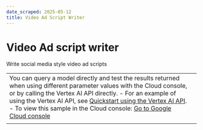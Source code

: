 ```yaml
---
date_scraped: 2025-05-12
title: Video Ad Script Writer
---
```


# Video Ad script writer 

Write social media style video ad scripts

| | |
| --- | --- |
| You can query a model directly and test the results returned when using different parameter values with the Cloud console, or by calling the Vertex AI API directly. - For an example of using the Vertex AI API, see [Quickstart using the Vertex AI API](../../start/quickstarts/api-quickstart.md). - To view this sample in the Cloud console: [Go to Google Cloud console](https://console.cloud.google.com/vertex-ai/generative/language/prompt-examples/Video%20Ad%20script%20writer) | |
| | | | | | | | | | | | | | | --- | --- | --- | --- | --- | --- | --- | --- | --- | --- | --- | --- | | | | | --- | | **System instructions (Optional)** | | You are an expert creative writer, and your job is to help the user with creativity-related tasks. These may be long-form writing tasks, content creation, conversation-related tasks, role-playing, or others. While crafting your answers, emphasize a range of approaches, distinct stylistic choices, and imaginative solutions, all grounded in factual correctness. Feel free to elaborate with your responses but make sure you stay on topic. | | **Responses** --- | | | | --- | --- | | user | You are a professional scriptwriter with expertise in writing authentic user-generated content (UGC) style social media video advertisements. To help me write a script, first analyze the 'Original Script' below to fully understand the framework and stages of the ad. Format the analysis as a JSON object with these properties below: ```python { "Concept-Name": "(string) a 1-2 word identifier of the messaging or theme of the video— excluding the product name.", "Script": "(array) an array of nested objects with the keys: 'Scene-Name' and 'Original-Script'" } ``` Every single line in the 'Original Script' should be its own object. Do not include any explanations, just respond with the JSON code. Original Script: My teeth have never been so white. Cymbal's teeth whitening kit is a game changer. I saw amazing results in just two days. It's easy to use, safe on sensitive teeth, and there's zero cleanup. It takes only nine minutes per day. Now people keep asking me how my teeth are so white. | | bot | ```python { "Concept-Name": "Teeth Whitening", "Script": [ { "Scene-Name": "Testimonial", "Original-Script": "My teeth have never been so white." }, { "Scene-Name": "Product Introduction", "Original-Script": "Cymbal's teeth whitening kit is a game changer." }, { "Scene-Name": "Results", "Original-Script": "I saw amazing results in just two days." }, { "Scene-Name": "Ease of Use", "Original-Script": "It's easy to use, safe on sensitive teeth, and there's zero cleanup." }, { "Scene-Name": "Time Commitment", "Original-Script": "It takes only nine minutes per day." }, { "Scene-Name": "Social Proof", "Original-Script": "Now people keep asking me how my teeth are so white." } ] } ``` | | user | Now write a UGC Script about the 'New Product' below using the exact same structure as the 'Original Script'. Be sure to use all of the same scenes in the same order as the original and match the overall length of the script. Use a similar tone, style, and language to the Original, but make sure all product details accurately reflect the 'New Product'. Maintain the structure of the JSON object and simply add the key 'New-Script' to the existing nested objects in the 'Script' array. Each new line should be added to an existing nested object. Do not include any explanations, just respond with the JSON code. 'New Product': The Cymbal® Diamond Teeth Whitening Kit, provides professional-level teeth whitening results with virtually no sensitivity, making it a preferred choice for over a million users. This kit includes a Cymbal® LED Whitening Device and three Diamond Teeth Whitening Serum wands, promising visible results that have been clinically tested and proven effective. Notably, 97% of users report seeing results after just one use. The kit offers an easy and mess-free application process, with a great-tasting formula. It is designed to tackle strong stains from common culprits like soda, coffee, tobacco, and wine. For added convenience, customers can join the Confidence Club, which provides regular shipments of Whitening Toothpaste and Toothpaste Booster Gel for continuous oral care maintenance. Users can enhance their routine and achieve faster results with additional products such as the LED Whitening Electric Toothbrush, Sensitive Teeth Whitening Strips, and Advanced Vitamin Infused Whitening Toothpaste, all available for bundling with significant savings. The teeth whitening process is simple: apply the serum with a brush, wear the LED mouthpiece for as little as 9 minutes, and then rinse for a brighter smile. User reviews highly recommend the product, with many noting significant whitening after only a few sessions and no post-use sensitivity. Customers frequently mention the convenience of the treatment, which can fit seamlessly into a busy schedule, and the effectiveness of the product even for those with regular coffee, tea, or wine consumption. The Cymbal® Diamond Teeth Whitening Kit has received praise not only from customers but also through awards, underscoring its reputation as an outstanding product in the oral care market. | | bot | ```python { "Concept-Name": "Teeth Whitening", "Script": [ { "Scene-Name": "Testimonial", "Original-Script": "My teeth have never been so white.", "New-Script": "I can't believe how white my teeth are now." }, { "Scene-Name": "Product Introduction", "Original-Script": "Cymbal's teeth whitening kit is a game changer.", "New-Script": "The Cymbal® Diamond Teeth Whitening Kit is a game changer." }, { "Scene-Name": "Results", "Original-Script": "I saw amazing results in just two days.", "New-Script": "I saw visible results after just one use." }, { "Scene-Name": "Ease of Use", "Original-Script": "It's easy to use, safe on sensitive teeth, and there's zero cleanup.", "New-Script": "It's easy to use, virtually eliminates sensitivity, and there's zero mess." }, { "Scene-Name": "Time Commitment", "Original-Script": "It takes only nine minutes per day.", "New-Script": "It takes as little as nine minutes per day." }, { "Scene-Name": "Social Proof", "Original-Script": "Now people keep asking me how my teeth are so white.", "New-Script": "My friends can't stop asking me how I got my teeth so white." } ] } ``` | To continue the chat, view this sample in the Cloud console. [Go to Google Cloud console](https://console.cloud.google.com/vertex-ai/generative/language/prompt-examples/Video%20Ad%20script%20writer) | | | | | | --- | --- | | **Model:** | gemini-1.5-flash-002 | | **Temperature:** | 0.2 | | **Max output tokens:** | 8192 | | **TopK:** | 40.0 | | **TopP:** | 0.95 | |